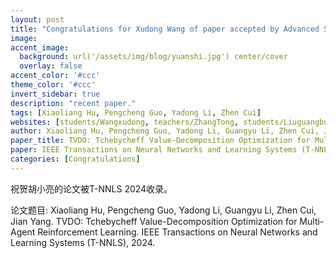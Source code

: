 ```yaml
---
layout: post
title: "Congratulations for Xudong Wang of paper accepted by Advanced Science 2024!"
image:
accent_image:
  background: url('/assets/img/blog/yuanshi.jpg') center/cover
  overlay: false
accent_color: '#ccc'
theme_color: '#ccc'
invert_sidebar: true
description: "recent paper."
tags: [Xiaoliang Hu, Pengcheng Guo, Yadong Li, Zhen Cui]
websites: [students/Wangxudong, teachers/ZhangTong, students/Liuguangbu, teachers/CuiZhen]
author: Xiaoliang Hu, Pengcheng Guo, Yadong Li, Guangyu Li, Zhen Cui, Jian Yang.
paper_title: TVDO: Tchebycheff Value-Decomposition Optimization for Multi-Agent Reinforcement Learning.
paper: IEEE Transactions on Neural Networks and Learning Systems (T-NNLS), 2024.
categories: [Congratulations]
---
```

祝贺胡小亮的论文被T-NNLS 2024收录。

论文题目: Xiaoliang Hu, Pengcheng Guo, Yadong Li, Guangyu Li, Zhen Cui, Jian Yang. TVDO: Tchebycheff Value-Decomposition Optimization for Multi-Agent Reinforcement Learning. IEEE Transactions on Neural Networks and Learning Systems (T-NNLS), 2024.
